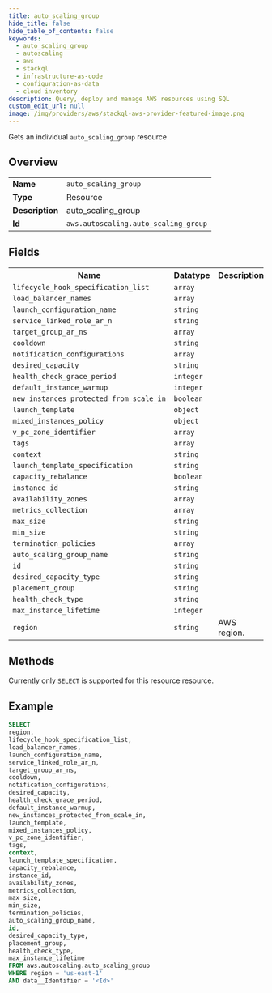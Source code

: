 ```yaml
---
title: auto_scaling_group
hide_title: false
hide_table_of_contents: false
keywords:
  - auto_scaling_group
  - autoscaling
  - aws
  - stackql
  - infrastructure-as-code
  - configuration-as-data
  - cloud inventory
description: Query, deploy and manage AWS resources using SQL
custom_edit_url: null
image: /img/providers/aws/stackql-aws-provider-featured-image.png
---
```

Gets an individual <code>auto_scaling_group</code> resource

## Overview
<table><tbody>
<tr><td><b>Name</b></td><td><code>auto_scaling_group</code></td></tr>
<tr><td><b>Type</b></td><td>Resource</td></tr>
<tr><td><b>Description</b></td><td>auto_scaling_group</td></tr>
<tr><td><b>Id</b></td><td><code>aws.autoscaling.auto_scaling_group</code></td></tr>
</tbody></table>

## Fields
<table><tbody>
<tr><th>Name</th><th>Datatype</th><th>Description</th></tr>
<tr><td><code>lifecycle_hook_specification_list</code></td><td><code>array</code></td><td></td></tr>
<tr><td><code>load_balancer_names</code></td><td><code>array</code></td><td></td></tr>
<tr><td><code>launch_configuration_name</code></td><td><code>string</code></td><td></td></tr>
<tr><td><code>service_linked_role_ar_n</code></td><td><code>string</code></td><td></td></tr>
<tr><td><code>target_group_ar_ns</code></td><td><code>array</code></td><td></td></tr>
<tr><td><code>cooldown</code></td><td><code>string</code></td><td></td></tr>
<tr><td><code>notification_configurations</code></td><td><code>array</code></td><td></td></tr>
<tr><td><code>desired_capacity</code></td><td><code>string</code></td><td></td></tr>
<tr><td><code>health_check_grace_period</code></td><td><code>integer</code></td><td></td></tr>
<tr><td><code>default_instance_warmup</code></td><td><code>integer</code></td><td></td></tr>
<tr><td><code>new_instances_protected_from_scale_in</code></td><td><code>boolean</code></td><td></td></tr>
<tr><td><code>launch_template</code></td><td><code>object</code></td><td></td></tr>
<tr><td><code>mixed_instances_policy</code></td><td><code>object</code></td><td></td></tr>
<tr><td><code>v_pc_zone_identifier</code></td><td><code>array</code></td><td></td></tr>
<tr><td><code>tags</code></td><td><code>array</code></td><td></td></tr>
<tr><td><code>context</code></td><td><code>string</code></td><td></td></tr>
<tr><td><code>launch_template_specification</code></td><td><code>string</code></td><td></td></tr>
<tr><td><code>capacity_rebalance</code></td><td><code>boolean</code></td><td></td></tr>
<tr><td><code>instance_id</code></td><td><code>string</code></td><td></td></tr>
<tr><td><code>availability_zones</code></td><td><code>array</code></td><td></td></tr>
<tr><td><code>metrics_collection</code></td><td><code>array</code></td><td></td></tr>
<tr><td><code>max_size</code></td><td><code>string</code></td><td></td></tr>
<tr><td><code>min_size</code></td><td><code>string</code></td><td></td></tr>
<tr><td><code>termination_policies</code></td><td><code>array</code></td><td></td></tr>
<tr><td><code>auto_scaling_group_name</code></td><td><code>string</code></td><td></td></tr>
<tr><td><code>id</code></td><td><code>string</code></td><td></td></tr>
<tr><td><code>desired_capacity_type</code></td><td><code>string</code></td><td></td></tr>
<tr><td><code>placement_group</code></td><td><code>string</code></td><td></td></tr>
<tr><td><code>health_check_type</code></td><td><code>string</code></td><td></td></tr>
<tr><td><code>max_instance_lifetime</code></td><td><code>integer</code></td><td></td></tr>
<tr><td><code>region</code></td><td><code>string</code></td><td>AWS region.</td></tr>

</tbody></table>

## Methods
Currently only <code>SELECT</code> is supported for this resource resource.

## Example
```sql
SELECT
region,
lifecycle_hook_specification_list,
load_balancer_names,
launch_configuration_name,
service_linked_role_ar_n,
target_group_ar_ns,
cooldown,
notification_configurations,
desired_capacity,
health_check_grace_period,
default_instance_warmup,
new_instances_protected_from_scale_in,
launch_template,
mixed_instances_policy,
v_pc_zone_identifier,
tags,
context,
launch_template_specification,
capacity_rebalance,
instance_id,
availability_zones,
metrics_collection,
max_size,
min_size,
termination_policies,
auto_scaling_group_name,
id,
desired_capacity_type,
placement_group,
health_check_type,
max_instance_lifetime
FROM aws.autoscaling.auto_scaling_group
WHERE region = 'us-east-1'
AND data__Identifier = '<Id>'
```
